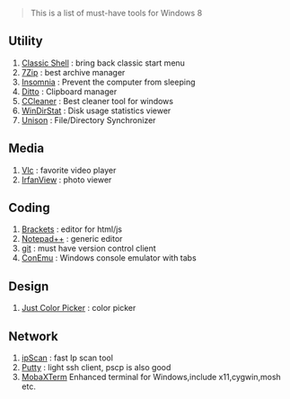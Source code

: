 > This is a list of must-have tools for Windows 8

## Utility
1. [Classic Shell](http://www.classicshell.net/) : bring back classic start menu
1. [7Zip](http://www.7-zip.org/) : best archive manager
1. [Insomnia](http://dlaa.me/blog/post/10104830) : Prevent the computer from sleeping
1. [Ditto](http://ditto-cp.sourceforge.net/) : Clipboard manager
1. [CCleaner](https://www.piriform.com/ccleaner) : Best cleaner tool for windows
1. [WinDirStat](https://windirstat.info/) : Disk usage statistics viewer 
1. [Unison](http://unison-binaries.inria.fr/) : File/Directory Synchronizer

## Media
1. [Vlc](http://www.videolan.org/vlc/) : favorite video player
1. [IrfanView](http://www.irfanview.com/) : photo viewer

## Coding
1. [Brackets](http://brackets.io/) : editor for html/js
1. [Notepad++](https://notepad-plus-plus.org/) : generic editor
1. [git](https://git-scm.com/) : must have version control client
1. [ConEmu](https://conemu.github.io/) : Windows console emulator with tabs

## Design
1. [Just Color Picker](http://annystudio.com/software/colorpicker/) : color picker

## Network
1. [ipScan](http://angryip.org/) : fast Ip scan tool
1. [Putty](http://www.putty.org/) : light ssh client, pscp is also good
1. [MobaXTerm](http://mobaxterm.mobatek.net/) Enhanced terminal for Windows,include x11,cygwin,mosh etc.
